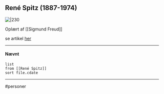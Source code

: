 ## René Spitz (1887-1974)
![|230](https://external-content.duckduckgo.com/iu/?u=http%3A%2F%2F4.bp.blogspot.com%2F-YZ9EGOLE8Po%2FVT_HAguLR_I%2FAAAAAAAAAac%2F4xzjD99ocqw%2Fs1600%2FRENE%252BSPITZ.jpg&f=1&nofb=1)

Oplært af [[Sigmund Freud]]

se artikel [her](https://denstoredanske.lex.dk/Ren%C3%A9_Spitz)

---
#### Nævnt
```dataview 
list
from [[René Spitz]]
sort file.cdate
```
---
#personer


